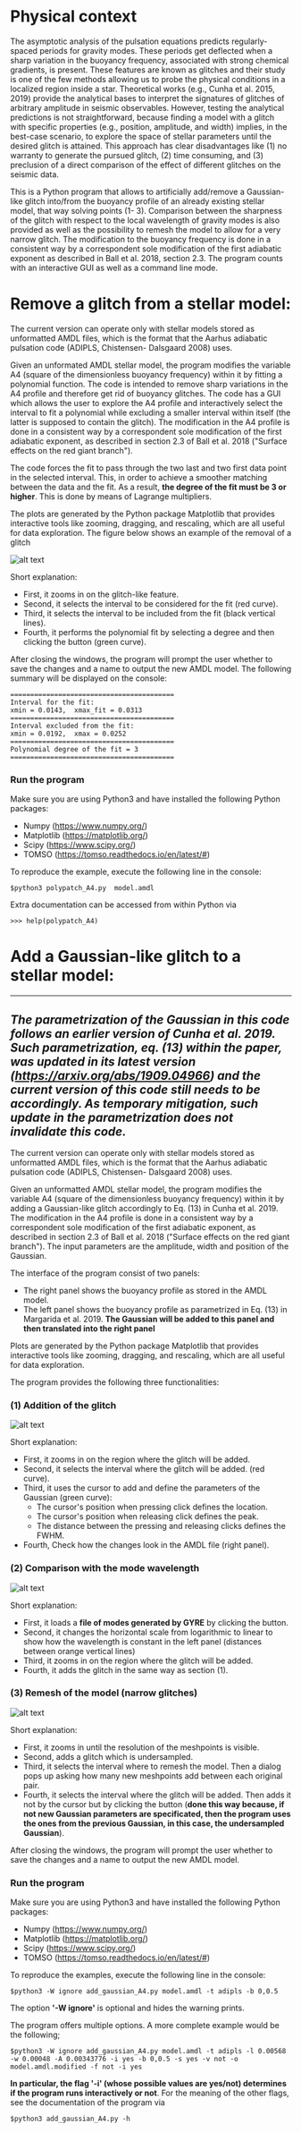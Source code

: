 # Physical context

The asymptotic analysis of the pulsation equations predicts regularly-spaced periods for gravity
modes. These periods get deflected when a sharp variation in the buoyancy frequency, associated with
strong chemical gradients, is present. These features are known as glitches and their study is one of
the few methods allowing us to probe the physical conditions in a localized region inside a star.
Theoretical works (e.g., Cunha et al. 2015, 2019) provide the analytical bases to interpret the
signatures of glitches of arbitrary amplitude in seismic observables. However, testing the analytical
predictions is not straightforward, because finding a model with a glitch with specific properties (e.g.,
position, amplitude, and width) implies, in the best-case scenario, to explore the space of stellar
parameters until the desired glitch is attained. This approach has clear disadvantages like (1) no
warranty to generate the pursued glitch, (2) time consuming, and (3) preclusion of a direct comparison
of the effect of different glitches on the seismic data.

This is a Python program that allows to artificially add/remove a Gaussian-like
glitch into/from the buoyancy profile of an already existing stellar model, that way solving points (1-
3). Comparison between the sharpness of the glitch with respect to the local wavelength of gravity
modes is also provided as well as the possibility to remesh the model to allow for a very narrow glitch.
The modification to the buoyancy frequency is done in a consistent way by a correspondent sole
modification of the first adiabatic exponent as described in Ball et al. 2018, section 2.3. The program
counts with an interactive GUI as well as a command line mode.

# Remove a glitch from a stellar model:

The current version can operate only with stellar models stored as unformatted AMDL
files, which is the format that the Aarhus adiabatic pulsation code (ADIPLS, Chistensen-
Dalsgaard 2008) uses.

Given an unformated AMDL stellar model, the program modifies the variable A4 (square of the dimensionless buoyancy frequency) within it
by fitting a polynomial function. The code is intended to remove sharp variations in the A4 profile and therefore
get rid of buoyancy glitches. The code has a GUI which allows the user to explore the A4 profile and
interactively select the interval to fit a polynomial while excluding a
smaller interval within itself (the latter is supposed to contain the
glitch). The modification in the A4 profile is done in a consistent way by a
correspondent sole modification of the first adiabatic exponent, as
described in section 2.3 of Ball et al. 2018 ("Surface effects on
the red giant branch").

The code forces the fit to pass through the two last and two
first data point in the selected interval. This, in order to achieve a 
smoother matching between the data and the fit. As a result, **the degree 
of the fit must be 3 or higher**. This is done by means of Lagrange multipliers.

The plots are generated by the Python package Matplotlib that provides interactive tools like zooming, dragging,
and rescaling, which are all useful for data exploration. The figure below shows an example of the removal of a glitch

![alt text](https://github.com/stefano-rgc/glitch_add_and_remove/blob/master/exemplary_images/remove_glitch.gif)

Short explanation:

- First, it zooms in on the glitch-like feature.
- Second, it selects the interval to be considered for the fit (red curve).
- Third, it selects the interval to be included from the fit (black vertical lines).
- Fourth, it performs the polynomial fit by selecting a degree and then clicking the button (green curve).

After closing the windows, the program will prompt the user whether to save the changes and a name to output the new AMDL model. The following summary will be displayed on the console:

```
=========================================
Interval for the fit:
xmin = 0.0143, 	xmax_fit = 0.0313
=========================================
Interval excluded from the fit:
xmin = 0.0192, 	xmax = 0.0252
=========================================
Polynomial degree of the fit = 3
=========================================
```

### Run the program

Make sure you are using Python3 and have installed the following Python packages:

  - Numpy (https://www.numpy.org/)
  - Matplotlib (https://matplotlib.org/)
  - Scipy (https://www.scipy.org/)
  - TOMSO (https://tomso.readthedocs.io/en/latest/#)  


To reproduce the example, execute the following line in the console:

```
$python3 polypatch_A4.py  model.amdl 
```

Extra documentation can be accessed from within Python via

```
>>> help(polypatch_A4)
```

# Add a Gaussian-like glitch to a stellar model:

---
***The parametrization of the Gaussian in this code follows an earlier version of  Cunha et al. 2019. Such parametrization, eq. (13) within the paper, was updated in its latest version (https://arxiv.org/abs/1909.04966) and the current version of this code still needs to be accordingly. As temporary mitigation, such update in the parametrization does not invalidate this code.***
---

The current version can operate only with stellar models stored as unformatted AMDL
files, which is the format that the Aarhus adiabatic pulsation code (ADIPLS, Chistensen-
Dalsgaard 2008) uses.

Given an unformatted AMDL stellar model, the program modifies the variable A4 (square of the dimensionless buoyancy frequency) within it by adding a Gaussian-like glitch accordingly to Eq. (13) in Cunha et al. 2019. The modification in the A4 profile is done in a consistent way by a correspondent sole modification of the first adiabatic exponent, as described in section 2.3 of Ball et al. 2018 ("Surface effects on the red giant branch"). The input parameters are the amplitude, width and position of the Gaussian. 

The interface of the program consist of two panels:

- The right panel shows the buoyancy profile as stored in the AMDL model.
- The left panel shows the buoyancy profile as parametrized in Eq. (13) in Margarida et al. 2019. **The Gaussian will be added to this panel and then translated into the right panel**

Plots are generated by the Python package Matplotlib that provides interactive tools like zooming, dragging,
and rescaling, which are all useful for data exploration.

The program provides the following three functionalities:

### (1) Addition of the glitch

![alt text](https://github.com/stefano-rgc/glitch_add_and_remove/blob/master/exemplary_images/add_glitch1.gif)

Short explanation:

- First, it zooms in on the region where the glitch will be added.
- Second, it selects the interval where the glitch will be added. (red curve).
- Third, it uses the cursor to add and define the parameters of the Gaussian (green curve):
  - The cursor's position when pressing click defines the location.
  - The cursor's position when releasing click defines the peak.
  - The distance between the pressing and releasing clicks defines the FWHM.
- Fourth, Check how the changes look in the AMDL file (right panel).

### (2) Comparison with the mode wavelength

![alt text](https://github.com/stefano-rgc/glitch_add_and_remove/blob/master/exemplary_images/add_glitch2.gif)

Short explanation:

- First, it loads a **file of modes generated by GYRE** by clicking the button.
- Second, it changes the horizontal scale from logarithmic to linear to show how the wavelength is constant in the left panel (distances between orange vertical lines) 
- Third, it zooms in on the region where the glitch will be added.
- Fourth, it adds the glitch in the same way as section (1).


### (3) Remesh of the model (narrow glitches)

![alt text](https://github.com/stefano-rgc/glitch_add_and_remove/blob/master/exemplary_images/add_glitch3.gif)

Short explanation:

- First, it zooms in until the resolution of the meshpoints is visible.
- Second, adds a glitch which is undersampled.
- Third, it selects the interval where to remesh the model. Then a dialog pops up asking how many new meshpoints add between each original pair.
- Fourth, it selects the interval where the glitch will be added. Then adds it not by the cursor but by clicking the button (**done this way because, if not new Gaussian parameters are specificated, then the program uses the ones from the previous Gaussian, in this case, the undersampled Gaussian**).

After closing the windows, the program will prompt the user whether to save the changes and a name to output the new AMDL model.

### Run the program

Make sure you are using Python3 and have installed the following Python packages:

  - Numpy (https://www.numpy.org/)
  - Matplotlib (https://matplotlib.org/)
  - Scipy (https://www.scipy.org/)
  - TOMSO (https://tomso.readthedocs.io/en/latest/#)

To reproduce the examples, execute the following line in the console:

```
$python3 -W ignore add_gaussian_A4.py model.amdl -t adipls -b 0,0.5 
```

The option **'-W ignore'** is optional and hides the warning prints.

The program offers multiple options. A more complete example would be the following;

```
$python3 -W ignore add_gaussian_A4.py model.amdl -t adipls -l 0.00568 -w 0.00048 -A 0.00343776 -i yes -b 0,0.5 -s yes -v not -o model.amdl.modified -f not -i yes
```

**In particular, the flag '-i' (whose possible values are yes/not) determines if the program runs interactively or not**. For the meaning of the other flags, see the documentation of the program via 

```
$python3 add_gaussian_A4.py -h
```
